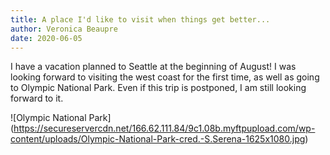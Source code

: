 ```yaml
---
title: A place I'd like to visit when things get better...
author: Veronica Beaupre
date: 2020-06-05
---
```


I have a vacation planned to Seattle at the beginning of August! I was looking forward to visiting the west coast for the first time, as well as going to Olympic National Park. Even if this trip is postponed, I am still looking forward to it.

![Olympic National Park] (https://secureservercdn.net/166.62.111.84/9c1.08b.myftpupload.com/wp-content/uploads/Olympic-National-Park-cred.-S.Serena-1625x1080.jpg)
